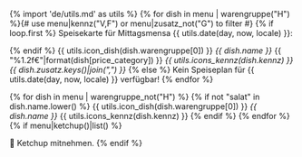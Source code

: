 {% import 'de/utils.md' as utils %}
{% for dish in menu | warengruppe("H") %}{# use menu|kennz("V,F") or menu|zusatz_not("G") to filter #}
{% if loop.first %}
    Speisekarte für Mittagsmensa {{ utils.date(day, now, locale) }}:

{% endif %}
{{ utils.icon_dish(dish.warengruppe[0]) }} *{{ dish.name }}*
        {{ "%1.2f€"|format(dish[price_category]) }} _{{ utils.icons_kennz(dish.kennz) }} {{ dish.zusatz.keys()|join(",") }}_
{% else %}
    Kein Speiseplan für {{ utils.date(day, now, locale) }} verfügbar!
{% endfor %}

{% for dish in menu | warengruppe_not("H") %}
{% if not "salat" in dish.name.lower() %}
{{ utils.icon_dish(dish.warengruppe[0]) }} *{{ dish.name }}* {{ utils.icons_kennz(dish.kennz) }}
{% endif %}
{% endfor %}
{% if menu|ketchup()|list() %}

🍅 Ketchup mitnehmen.
{% endif %}
